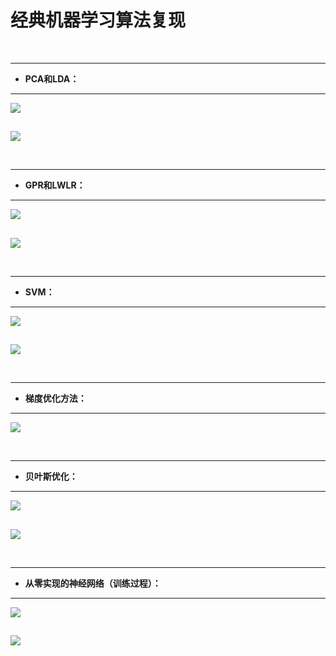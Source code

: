 # 经典机器学习算法复现

<br/>

****
* **PCA和LDA：**
****
![](examples/ML_主成分分析.png)
## 
![](examples/ML_线性判别分析.png)

<br/>

****
* **GPR和LWLR：**
****
![](examples/ML_高斯过程回归.png)
##
![](examples/ML_局部加权线性回归.png)

<br/>

****
* **SVM：**
****
![](examples/ML_SVM线性.gif)
##
![](examples/ML_SVM高斯核.gif)

<br/>

****
* **梯度优化方法：**
****
![](examples/ML_优化算法可视化.gif)

<br/>

****
* **贝叶斯优化：**
****
![](examples/ML_贝叶斯优化2D.png)
##
![](examples/ML_贝叶斯优化3D.gif)

<br/>

****
* **从零实现的神经网络（训练过程）：**
****
![](examples/ML_BP网络训练.gif)
##
![](examples/ML_卷积网络训练.gif)

<br/>
